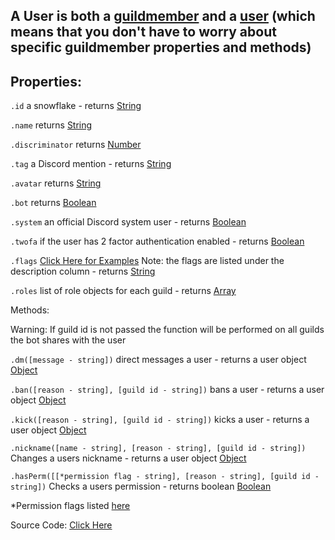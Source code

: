 ## A User is both a [guildmember](https://discord.com/developers/docs/resources/guild#guild-member-object) and a [user](https://discord.com/developers/docs/resources/user#user-object) (which means that you don't have to worry about specific guildmember properties and methods)

## Properties:

`.id` a snowflake - returns [String](https://javascript.info/types#string)

`.name` returns [String](https://javascript.info/types#string)

`.discriminator` returns [Number](https://javascript.info/types#number)

`.tag` a Discord mention - returns [String](https://javascript.info/types#string)

`.avatar` returns [String](https://javascript.info/types#string)

`.bot` returns [Boolean](https://javascript.info/types#boolean-logical-type)

`.system` an official Discord system user - returns [Boolean](https://javascript.info/types#string)

`.twofa` if the user has 2 factor authentication enabled - returns [Boolean](https://javascript.info/types#boolean-logical-type)

`.flags` [Click Here for Examples](https://discord.com/developers/docs/resources/user#user-object-user-flags) Note: the flags are listed under the description column - returns [String](https://javascript.info/types#string)

`.roles` list of role objects for each guild - returns [Array](https://javascript.info/array)


Methods: 

Warning: If guild id is not passed the function will be performed on all guilds the bot shares with the user


`.dm([message - string])` direct messages a user - returns a user object [Object](https://javascript.info/object)

`.ban([reason - string], [guild id - string])` bans a user - returns a user object [Object](https://javascript.info/object)

`.kick([reason - string], [guild id - string])` kicks a user - returns a user object [Object](https://javascript.info/object)

`.nickname([name - string], [reason - string], [guild id - string])` Changes a users nickname - returns a user object [Object](https://javascript.info/object)

`.hasPerm([[*permission flag - string], [reason - string], [guild id - string])` Checks a users permission - returns boolean [Boolean](https://javascript.info/types#boolean-logical-type)

*Permission flags listed [here](https://discord.com/developers/docs/topics/permissions#permissions-bitwise-permission-flags)




Source Code: [Click Here](https://github.com/discordjslib/discordjslib/tree/main/lib/Classes/User)

